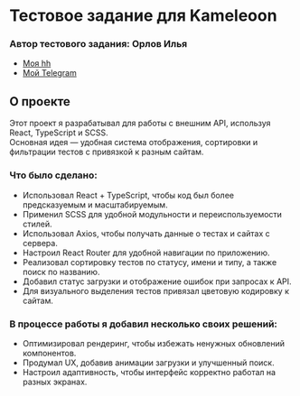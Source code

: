 # Тестовое задание для Kameleoon

### Автор тестового задания: Орлов Илья
- [Моя hh](https://hh.ru/resume/330e7adcff0c380a520039ed1f447869784436)
- [Мой Telegram](https://t.me/Elder1y)

## О проекте
Этот проект я разрабатывал для работы с внешним API, используя React, TypeScript и SCSS.  
Основная идея — удобная система отображения, сортировки и фильтрации тестов с привязкой к разным сайтам.

### Что было сделано:
- Использовал React + TypeScript, чтобы код был более предсказуемым и масштабируемым.
- Применил SCSS для удобной модульности и переиспользуемости стилей.
- Использовал Axios, чтобы получать данные о тестах и сайтах с сервера.
- Настроил React Router для удобной навигации по приложению.
- Реализовал сортировку тестов по статусу, имени и типу, а также поиск по названию.
- Добавил статус загрузки и отображение ошибок при запросах к API.
- Для визуального выделения тестов привязал цветовую кодировку к сайтам.

### В процессе работы я добавил несколько своих решений:
- Оптимизировал рендеринг, чтобы избежать ненужных обновлений компонентов.
- Продумал UX, добавив анимации загрузки и улучшенный поиск.
- Настроил адаптивность, чтобы интерфейс корректно работал на разных экранах.

